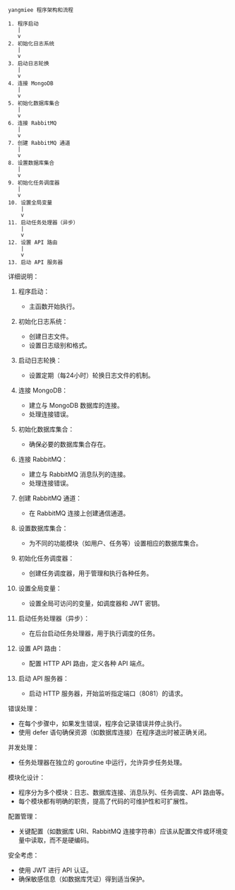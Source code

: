 ```
yangmiee 程序架构和流程

1. 程序启动
   |
   v
2. 初始化日志系统
   |
   v
3. 启动日志轮换
   |
   v
4. 连接 MongoDB
   |
   v
5. 初始化数据库集合
   |
   v
6. 连接 RabbitMQ
   |
   v
7. 创建 RabbitMQ 通道
   |
   v
8. 设置数据库集合
   |
   v
9. 初始化任务调度器
   |
   v
10. 设置全局变量
    |
    v
11. 启动任务处理器（异步）
    |
    v
12. 设置 API 路由
    |
    v
13. 启动 API 服务器
```

详细说明：

1. 程序启动：
   - 主函数开始执行。

2. 初始化日志系统：
   - 创建日志文件。
   - 设置日志级别和格式。

3. 启动日志轮换：
   - 设置定期（每24小时）轮换日志文件的机制。

4. 连接 MongoDB：
   - 建立与 MongoDB 数据库的连接。
   - 处理连接错误。

5. 初始化数据库集合：
   - 确保必要的数据库集合存在。

6. 连接 RabbitMQ：
   - 建立与 RabbitMQ 消息队列的连接。
   - 处理连接错误。

7. 创建 RabbitMQ 通道：
   - 在 RabbitMQ 连接上创建通信通道。

8. 设置数据库集合：
   - 为不同的功能模块（如用户、任务等）设置相应的数据库集合。

9. 初始化任务调度器：
   - 创建任务调度器，用于管理和执行各种任务。

10. 设置全局变量：
    - 设置全局可访问的变量，如调度器和 JWT 密钥。

11. 启动任务处理器（异步）：
    - 在后台启动任务处理器，用于执行调度的任务。

12. 设置 API 路由：
    - 配置 HTTP API 路由，定义各种 API 端点。

13. 启动 API 服务器：
    - 启动 HTTP 服务器，开始监听指定端口（8081）的请求。

错误处理：
- 在每个步骤中，如果发生错误，程序会记录错误并停止执行。
- 使用 defer 语句确保资源（如数据库连接）在程序退出时被正确关闭。

并发处理：
- 任务处理器在独立的 goroutine 中运行，允许异步任务处理。

模块化设计：
- 程序分为多个模块：日志、数据库连接、消息队列、任务调度、API 路由等。
- 每个模块都有明确的职责，提高了代码的可维护性和可扩展性。

配置管理：
- 关键配置（如数据库 URI、RabbitMQ 连接字符串）应该从配置文件或环境变量中读取，而不是硬编码。

安全考虑：
- 使用 JWT 进行 API 认证。
- 确保敏感信息（如数据库凭证）得到适当保护。
